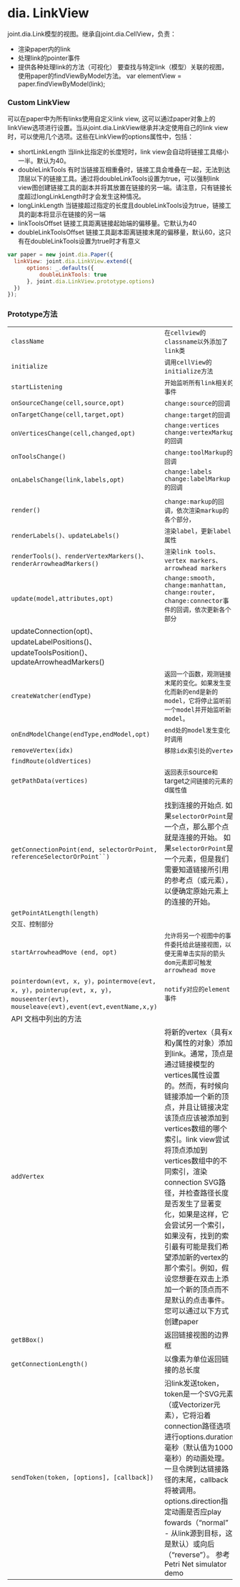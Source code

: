 # dia. LinkView
joint.dia.Link模型的视图。继承自joint.dia.CellView，负责：
- 渲染paper内的link 
- 处理link的pointer事件 
- 提供各种处理link的方法（可视化）
要查找与特定link（模型）关联的视图，使用paper的findViewByModel方法。
var elementView = paper.findViewByModel(link);

### Custom LinkView
可以在paper中为所有links使用自定义link view, 这可以通过paper对象上的linkView选项进行设置。当从joint.dia.LinkView继承并决定使用自己的link view时，可以使用几个选项。这些在LinkView的options属性中，包括：
- shortLinkLength 当link比指定的长度短时，link view会自动将链接工具缩小一半。默认为40。
- doubleLinkTools 有时当链接互相重叠时，链接工具会堆叠在一起，无法到达顶层以下的链接工具。通过将doubleLinkTools设置为true，可以强制link view图创建链接工具的副本并将其放置在链接的另一端。请注意，只有链接长度超过longLinkLength时才会发生这种情况。
- longLinkLength 当链接超过指定的长度且doubleLinkTools设为true，链接工具的副本将显示在链接的另一端
- linkToolsOffset  链接工具距离链接起始端的偏移量。它默认为40
- doubleLinkToolsOffset 链接工具副本距离链接末尾的偏移量，默认60，这只有在doubleLinkTools设置为true时才有意义

```javascript
var paper = new joint.dia.Paper({
  linkView: joint.dia.LinkView.extend({
      options: _.defaults({
          doubleLinkTools: true
      }, joint.dia.LinkView.prototype.options)
  })
});
```
### Prototype方法

|                                                              |                                                              |
| ------------------------------------------------------------ | ------------------------------------------------------------ |
| `className`                                                  | `在cellview的classname以外添加了link类`                      |
| `initialize`                                                 | `调用cellView的initialize方法`                               |
| `startListening`                                             | `开始监听所有link相关的事件`                                 |
| `onSourceChange(cell,source,opt)`                            | `change:source的回调`                                        |
| `onTargetChange(cell,target,opt)`                            | `change:target的回调`                                        |
| `onVerticesChange(cell,changed,opt)`                         | `change:vertices change:vertexMarkup的回调`                  |
| `onToolsChange()`                                            | `change:toolMarkup的回调`                                    |
| `onLabelsChange(link,labels,opt)`                            | `change:labels change:labelMarkup的回调`                     |
|                                                              |                                                              |
| `render()`                                                   | `change:markup的回调，依次渲染markup的各个部分，`            |
| `renderLabels()、updateLabels()`                             | `渲染label，更新label属性`                                   |
| `renderTools()、renderVertexMarkers()、renderArrowheadMarkers()` | `渲染link tools、vertex markers、arrowhead markers`          |
| `update(model,attributes,opt)`                               | `change:smooth, change:manhattan, change:router,   change:connector事件的回调，依次更新各个部分` |
| updateConnection(opt)、updateLabelPositions()、updateToolsPosition()、updateArrowheadMarkers() |                                                              |
| `createWatcher(endType)`                                     | `返回一个函数，观测链接末尾的变化。如果发生变化而新的end是新的model，它将停止监听前一个model并开始监听新model。` |
| `onEndModelChange(endType,endModel,opt)`                     | `end处的model发生变化时调用`                                 |
| `removeVertex(idx)`                                          | `移除idx索引处的vertex`                                      |
| `findRoute(oldVertices)`                                     | ` `                                                          |
| `getPathData(vertices)`                                      | `返回表示`source`和`target`之间链接的`<path>`元素的`d`属性值` |
|                                                              |                                                              |
| `getConnectionPoint(end, selectorOrPoint, referenceSelectorOrPoint``)` | 找到连接的开始点. 如果`selectorOrPoint`是一个点，那么那个点就是连接的开始。 如果`selectorOrPoint`是一个元素，但是我们需要知道链接所引用的参考点（或元素），以便确定原始元素上的连接的开始。 |
| `getPointAtLength(length)`                                   |                                                              |
| `交互、控制部分`                                             |                                                              |
| `startArrowheadMove (end, opt)`                              | `允许将另一个视图中的事件委托给此链接视图，以便无需单击实际的箭头dom元素即可触发arrowhead move` |
| `pointerdown(evt, x, y)，pointermove(evt, x, y)，pointerup(evt, x, y)，mouseenter(evt)，mouseleave(evt),event(evt,eventName,x,y)` | `notify对应的element事件`                                    |
| API 文档中列出的方法                                         |                                                              |
| `addVertex`                                                  | 将新的vertex（具有x和y属性的对象）添加到link。通常，顶点是通过链接模型的vertices属性设置的。然而，有时候向链接添加一个新的顶点，并且让链接决定该顶点应该被添加到vertices数组的哪个索引。link view尝试将顶点添加到vertices数组中的不同索引，渲染connection SVG路径，并检查路径长度是否发生了显著变化，如果是这样，它会尝试另一个索引，如果没有，找到的索引最有可能是我们希望添加新的vertex的那个索引。例如，假设您想要在双击上添加一个新的顶点而不是默认的点击事件。您可以通过以下方式创建paper |
| `getBBox()`                                                  | 返回链接视图的边界框                                         |
| `getConnectionLength()`                                      | 以像素为单位返回链接的总长度                                 |
| `sendToken(token, [options], [callback])`                    | 沿link发送token，token是一个SVG元素（或Vectorizer元素），它将沿着connection路径选项进行options.duration毫秒（默认值为1000毫秒）的动画处理。一旦令牌到达链接路径的末尾，callback将被调用。   options.direction指定动画是否应play fowards（“normal” - 从link源到目标，这是默认）或向后（“reverse”）。         参考 Petri Net simulator demo |
